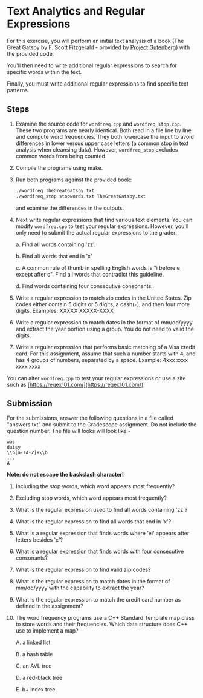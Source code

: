 # Text Analytics and Regular Expressions

For this exercise, you will perform an initial text analysis of a book 
(The Great Gatsby by F. Scott Fitzgerald - provided by [Project Gutenberg](https://www.gutenberg.org/))
with the provided code.

You'll then need to write additional regular expressions to search for specific words within the text.

Finally, you must write additional regular expressions to find specific text patterns.

## Steps

1. Examine the source code for `wordfreq.cpp` and `wordfreq_stop.cpp`. These two 
   programs are nearly identical.  Both read in a file line by line and compute word frequencies.
   They both lowercase the input to avoid differences in lower versus upper case letters (a common
   stop in text analysis when cleansing data). However, `wordfreq_stop` excludes common words 
   from being counted.
2. Compile the programs using make. 
3. Run both programs against the provided book:
   ```bash
   ./wordfreq TheGreatGatsby.txt 
   ./wordfreq_stop stopwords.txt TheGreatGatsby.txt 
   ```
   and examine the differences in the outputs.
4. Next write regular expressions that find various text elements. You can modify `wordfreq.cpp` 
   to test your regular expressions.  However, you'll only need to submit the actual regular 
   expressions to the grader:

   a. Find all words containing 'zz'.

   b. Find all words that end in 'x'

   c. A common rule of thumb in spelling English words is "i before e except after c".
      Find all words that contradict this guideline.

   d. Find words containing four consecutive consonants.

5. Write a regular expression to match zip codes in the United States.  Zip codes either contain 5 digits
   or 5 digits, a dash(`-`), and then four more digits. Examples:  XXXXX    XXXXX-XXXX
6. Write a regular expression to match dates in the format of mm/dd/yyyy and extract the year
   portion using a group.  You do not need to valid the digits.
7. Write a regular expression that performs basic matching of a Visa credit card. For this 
   assignment, assume that such a number starts with 4, and has 4 groups of numbers, separated by a space.
   Example: 4xxx xxxx xxxx xxxx

You can alter `wordfreq.cpp` to test your regular expressions or use a site such as 
[https://regex101.com/](https://regex101.com/).

## Submission
For the submissions, answer the following questions in a file called "answers.txt" and submit to the
Gradescope assignment. Do not include the question number.  The file will looks will look like - 
```text
was
daisy
\\b[a-zA-Z]+\\b
...
A
```
**Note: do not escape the backslash character!**

1. Including the stop words, which word appears most frequently?
2. Excluding stop words, which word appears most frequently?
3. What is the regular expression used to find all words containing 'zz'?
4. What is the regular expression to find all words that end in 'x'?
5. What is a regular expression that finds words where 'ei' appears after letters besides 'c'?
6. What is a regular expression that finds words with four consecutive consonants?
7. What is the regular expression to find valid zip codes?
8. What is the regular expression to match dates in the format of mm/dd/yyyy with the capability to 
   extract the year?
9. What is the regular expression to match the credit card number as defined in the assignment?
10. The word frequency programs use a C++ Standard Template map class to store words and their 
    frequencies.  Which data structure does C++ use to implement a map?
    
    A. a linked list

    B. a hash table

    C. an AVL tree

    D. a red-black tree

    E. b+ index tree  
